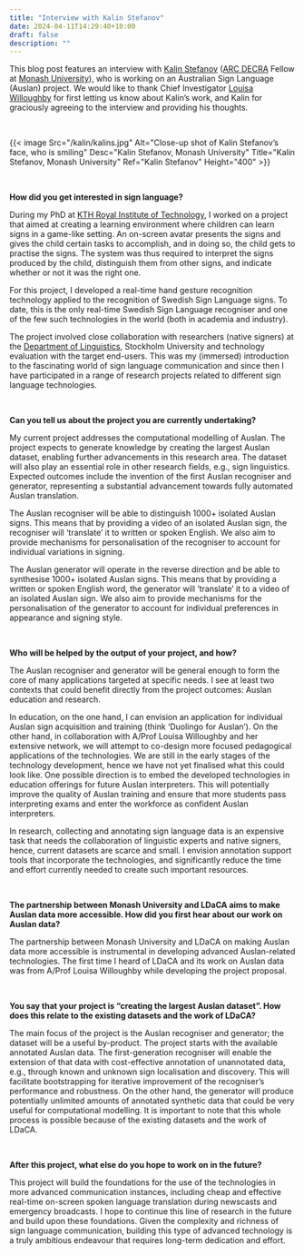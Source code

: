 ```yaml
---
title: "Interview with Kalin Stefanov"
date: 2024-04-11T14:29:40+10:00
draft: false
description: ""
---
```

This blog post features an interview with [Kalin Stefanov](https://research.monash.edu/en/persons/kalin-stefanov) ([ARC DECRA](https://www.arc.gov.au/funding-research/funding-schemes/discovery-program/discovery-early-career-researcher-award-decra) Fellow at [Monash University](https://www.monash.edu)), who is working on an Australian Sign Language (Auslan) project. We would like to thank Chief Investigator [Louisa Willoughby](https://research.monash.edu/en/persons/louisa-willoughby) for first letting us know about Kalin’s work, and Kalin for graciously agreeing to the interview and providing his thoughts.

<br>

{{< image Src="/kalin/kalins.jpg" Alt="Close-up shot of Kalin Stefanov’s face, who is smiling" Desc="Kalin Stefanov, Monash University" Title="Kalin Stefanov, Monash University" Ref="Kalin Stefanov" Height="400" >}}

<br>

**How did you get interested in sign language?**

During my PhD at [KTH Royal Institute of Technology](https://www.kth.se/en), I worked on a project that aimed at creating a learning environment where children can learn signs in a game-like setting. An on-screen avatar presents the signs and gives the child certain tasks to accomplish, and in doing so, the child gets to practise the signs. The system was thus required to interpret the signs produced by the child, distinguish them from other signs, and indicate whether or not it was the right one.

For this project, I developed a real-time hand gesture recognition technology applied to the recognition of Swedish Sign Language signs. To date, this is the only real-time Swedish Sign Language recogniser and one of the few such technologies in the world (both in academia and industry).

The project involved close collaboration with researchers (native signers) at the [Department of Linguistics](https://www.su.se/department-of-linguistics), Stockholm University and technology evaluation with the target end-users. This was my (immersed) introduction to the fascinating world of sign language communication and since then I have participated in a range of research projects related to different sign language technologies.

<br>

**Can you tell us about the project you are currently undertaking?**

My current project addresses the computational modelling of Auslan. The project expects to generate knowledge by creating the largest Auslan dataset, enabling further advancements in this research area. The dataset will also play an essential role in other research fields, e.g., sign linguistics. Expected outcomes include the invention of the first Auslan recogniser and generator, representing a substantial advancement towards fully automated Auslan translation.

The Auslan recogniser will be able to distinguish 1000+ isolated Auslan signs. This means that by providing a video of an isolated Auslan sign, the recogniser will ‘translate’ it to written or spoken English. We also aim to provide mechanisms for personalisation of the recogniser to account for individual variations in signing.

The Auslan generator will operate in the reverse direction and be able to synthesise 1000+ isolated Auslan signs. This means that by providing a written or spoken English word, the generator will ‘translate’ it to a video of an isolated Auslan sign. We also aim to provide mechanisms for the personalisation of the generator to account for individual preferences in appearance and signing style.

<br>

**Who will be helped by the output of your project, and how?**

The Auslan recogniser and generator will be general enough to form the core of many applications targeted at specific needs. I see at least two contexts that could benefit directly from the project outcomes: Auslan education and research.

In education, on the one hand, I can envision an application for individual Auslan sign acquisition and training (think ‘Duolingo for Auslan’). On the other hand, in collaboration with A/Prof Louisa Willoughby and her extensive network, we will attempt to co-design more focused pedagogical applications of the technologies. We are still in the early stages of the technology development, hence we have not yet finalised what this could look like. One possible direction is to embed the developed technologies in education offerings for future Auslan interpreters. This will potentially improve the quality of Auslan training and ensure that more students pass interpreting exams and enter the workforce as confident Auslan interpreters.

In research, collecting and annotating sign language data is an expensive task that needs the collaboration of linguistic experts and native signers, hence, current datasets are scarce and small. I envision annotation support tools that incorporate the technologies, and significantly reduce the time and effort currently needed to create such important resources.

<br>

**The partnership between Monash University and LDaCA aims to make Auslan data more accessible. How did you first hear about our work on Auslan data?**

The partnership between Monash University and LDaCA on making Auslan data more accessible is instrumental in developing advanced Auslan-related technologies. The first time I heard of LDaCA and its work on Auslan data was from A/Prof Louisa Willoughby while developing the project proposal.

<br>

**You say that your project is “creating the largest Auslan dataset”. How does this relate to the existing datasets and the work of LDaCA?**

The main focus of the project is the Auslan recogniser and generator; the dataset will be a useful by-product. The project starts with the available annotated Auslan data. The first-generation recogniser will enable the extension of that data with cost-effective annotation of unannotated data, e.g., through known and unknown sign localisation and discovery. This will facilitate bootstrapping for iterative improvement of the recogniser’s performance and robustness. On the other hand, the generator will produce potentially unlimited amounts of annotated synthetic data that could be very useful for computational modelling. It is important to note that this whole process is possible because of the existing datasets and the work of LDaCA.

<br>

**After this project, what else do you hope to work on in the future?**

This project will build the foundations for the use of the technologies in more advanced communication instances, including cheap and effective real-time on-screen spoken language translation during newscasts and emergency broadcasts. I hope to continue this line of research in the future and build upon these foundations. Given the complexity and richness of sign language communication, building this type of advanced technology is a truly ambitious endeavour that requires long-term dedication and effort.